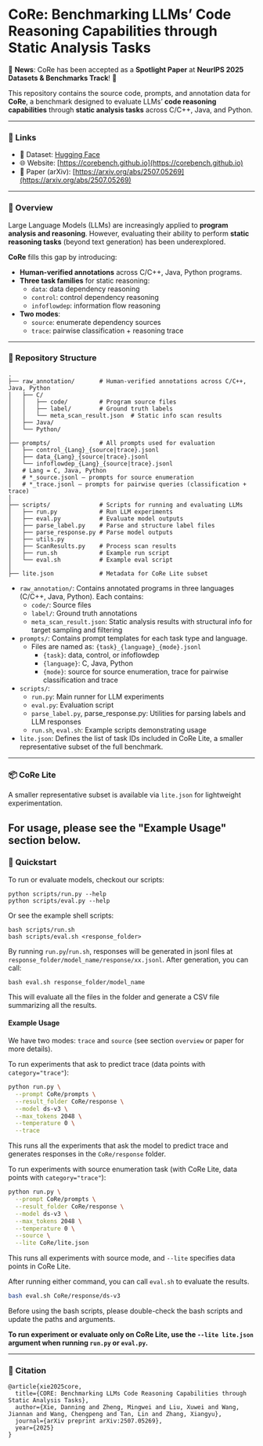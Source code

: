 # CoRe: Benchmarking LLMs’ Code Reasoning Capabilities through Static Analysis Tasks

📢 **News**: CoRe has been accepted as a **Spotlight Paper** at **NeurIPS 2025 Datasets & Benchmarks Track**! 🎉

This repository contains the source code, prompts, and annotation data for **CoRe**, a benchmark designed to evaluate LLMs’ **code reasoning capabilities** through **static analysis tasks** across C/C++, Java, and Python.

---

### 🔗 Links
- 📂 Dataset: [Hugging Face](https://huggingface.co/datasets/danningx/CoRe)
- 🌐 Website: [https://corebench.github.io](https://corebench.github.io)
- 📄 Paper (arXiv): [https://arxiv.org/abs/2507.05269](https://arxiv.org/abs/2507.05269)

---

### 📘 Overview

Large Language Models (LLMs) are increasingly applied to **program analysis and reasoning**. However, evaluating their ability to perform **static reasoning tasks** (beyond text generation) has been underexplored.

**CoRe** fills this gap by introducing:
- **Human-verified annotations** across C/C++, Java, Python programs.
- **Three task families** for static reasoning:
  - `data`: data dependency reasoning
  - `control`: control dependency reasoning
  - `infoflowdep`: information flow reasoning
- **Two modes**:
  - `source`: enumerate dependency sources
  - `trace`: pairwise classification + reasoning trace

---
###  📂 Repository Structure
```
.
├── raw_annotation/       # Human-verified annotations across C/C++, Java, Python
│   ├── C/
│   │   ├── code/         # Program source files
│   │   ├── label/        # Ground truth labels
│   │   └── meta_scan_result.json  # Static info scan results
│   ├── Java/
│   └── Python/
│
├── prompts/              # All prompts used for evaluation
│   ├── control_{Lang}_{source|trace}.jsonl
│   ├── data_{Lang}_{source|trace}.jsonl
│   └── infoflowdep_{Lang}_{source|trace}.jsonl
│   # Lang = C, Java, Python
│   # *_source.jsonl — prompts for source enumeration
│   # *_trace.jsonl — prompts for pairwise queries (classification + trace)
│
├── scripts/              # Scripts for running and evaluating LLMs
│   ├── run.py            # Run LLM experiments
│   ├── eval.py           # Evaluate model outputs
│   ├── parse_label.py    # Parse and structure label files
│   ├── parse_response.py # Parse model outputs
│   ├── utils.py
│   ├── ScanResults.py    # Process scan results
│   ├── run.sh            # Example run script
│   └── eval.sh           # Example eval script
│
├── lite.json             # Metadata for CoRe Lite subset

```



- `raw_annotation/`: Contains annotated programs in three languages (C/C++, Java, Python). Each contains:
    - `code/`: Source files
    - `label/`: Ground truth annotations
    - `meta_scan_result.json`: Static analysis results with structural info for target sampling and filtering
- `prompts/`: Contains prompt templates for each task type and language.
    - Files are named as: `{task}_{language}_{mode}.jsonl`
        - `{task}`: data, control, or infoflowdep
        - `{language}`: C, Java, Python
        - `{mode}`: source for source enumeration, trace for pairwise classification and trace
- `scripts/`:
    - `run.py`: Main runner for LLM experiments
    - `eval.py`: Evaluation script
    - `parse_label.py`, parse_response.py: Utilities for parsing labels and LLM responses
    - `run.sh`, `eval.sh`: Example scripts demonstrating usage
- `lite.json`: Defines the list of task IDs included in CoRe Lite, a smaller representative subset of the full benchmark.

---

### 📦 CoRe Lite
A smaller representative subset is available via `lite.json` for lightweight experimentation.

For usage, please see the "Example Usage" section below.
---


### 🚀 Quickstart

To run or evaluate models, checkout our scripts:
```
python scripts/run.py --help
python scripts/eval.py --help
```

Or see the example shell scripts:

```
bash scripts/run.sh
bash scripts/eval.sh <response_folder>
```

By running `run.py`/`run.sh`, responses will be generated in jsonl files at `response_folder/model_name/response/xx.jsonl`. After generation, you can call:

```
bash eval.sh response_folder/model_name
```

This will evaluate all the files in the folder and generate a CSV file summarizing all the results.

#### Example Usage

We have two modes: `trace` and `source` (see section `overview` or paper for more details).

To run experiments that ask to predict trace (data points with `category="trace"`):

```bash
python run.py \
  --prompt CoRe/prompts \
  --result_folder CoRe/response \
  --model ds-v3 \
  --max_tokens 2048 \
  --temperature 0 \
  --trace
```

This runs all the experiments that ask the model to predict trace and generates responses in the `CoRe/response` folder.

To run experiments with source enumeration task (with CoRe Lite, data points with `category="trace"`):

```bash
python run.py \
  --prompt CoRe/prompts \
  --result_folder CoRe/response \
  --model ds-v3 \
  --max_tokens 2048 \
  --temperature 0 \
  --source \
  --lite CoRe/lite.json
```

This runs all experiments with source mode, and `--lite` specifies data points in CoRe Lite.

After running either command, you can call `eval.sh` to evaluate the results.
```bash
bash eval.sh CoRe/response/ds-v3
```

Before using the bash scripts, please double-check the bash scripts and update the paths and arguments.

**To run experiment or evaluate only on CoRe Lite, use the `--lite lite.json` argument when running `run.py` or `eval.py`.**


---
### 📜 Citation
```
@article{xie2025core,
  title={CORE: Benchmarking LLMs Code Reasoning Capabilities through Static Analysis Tasks},
  author={Xie, Danning and Zheng, Mingwei and Liu, Xuwei and Wang, Jiannan and Wang, Chengpeng and Tan, Lin and Zhang, Xiangyu},
  journal={arXiv preprint arXiv:2507.05269},
  year={2025}
}
```
